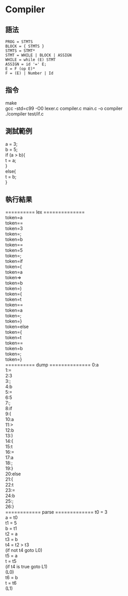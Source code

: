 # Compiler

## 語法

```
PROG = STMTS
BLOCK = { STMTS }
STMTS = STMT*
STMT = WHILE | BLOCK | ASSIGN
WHILE = while (E) STMT
ASSIGN = id '=' E;
E = F (op E)*
F = (E) | Number | Id
```
## 指令
make  
gcc -std=c99 -O0 lexer.c compiler.c main.c -o compiler  
./compiler test/if.c  

## 測試範例
a = 3;      
b = 5;       
if (a > b){  
    t = a;   
}  
else{       
   t = b;  
}  

## 執行結果
========== lex ==============  
token=a  
token==  
token=3  
token=;  
token=b  
token==  
token=5  
token=;  
token=if  
token=(  
token=a  
token=>  
token=b  
token=)  
token={  
token=t  
token==  
token=a  
token=;  
token=}  
token=else  
token={  
token=t  
token==  
token=b  
token=;  
token=}  
========== dump ==============
0:a  
1:=  
2:3  
3:;  
4:b  
5:=  
6:5  
7:;  
8:if  
9:(  
10:a  
11:>  
12:b  
13:)  
14:{  
15:t  
16:=  
17:a  
18:;  
19:}  
20:else  
21:{  
22:t  
23:=  
24:b  
25:;  
26:}  
============ parse =============
t0 = 3  
a = t0  
t1 = 5  
b = t1  
t2 = a  
t3 = b  
t4 = t2 > t3  
(if not t4 goto L0)  
t5 = a  
t = t5  
(if t4 is true goto L1)  
(L0)  
t6 = b  
t = t6  
(L1)  
